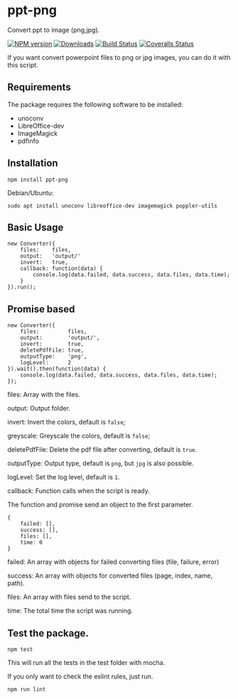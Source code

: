 # ppt-png
Convert ppt to image (png,jpg).

[![NPM version][npm-image]][npm-url] [![Downloads][downloads-image]][npm-stats] [![Build Status][travis-image]][travis-url] [![Coveralls Status][coveralls-image]][coveralls-url]

If you want convert powerpoint files to png or jpg images, you can do it with this script.

## Requirements

The package requires the following software to be installed:

* unoconv
* LibreOffice-dev
* ImageMagick
* pdfinfo

## Installation

    npm install ppt-png

Debian/Ubuntu:

    sudo apt install unoconv libreoffice-dev imagemagick poppler-utils


## Basic Usage

```
new Converter({
    files:    files,
    output:   'output/'
    invert:   true,
    callback: function(data) {
        console.log(data.failed, data.success, data.files, data.time);
    }
}).run();
```

## Promise based

```
new Converter({
    files:         files,
    output:        'output/',
    invert:        true,
    deletePdfFile: true,
    outputType:    'png',
    logLevel:      2
}).wait().then(function(data) {
    console.log(data.failed, data.success, data.files, data.time);
});
```


files: Array with the files.

output: Output folder.

invert: Invert the colors, default is `false`;

greyscale: Greyscale the colors, default is `false`;

deletePdfFile: Delete the pdf file after converting, default is `true`.

outputType: Output type, default is `png`, but `jpg` is also possible.

logLevel: Set the log level, default is `1`.

callback: Function calls when the script is ready.

The function and promise send an object to the first parameter.

```
{
    failed: [],
    success: [],
    files: [],
    time: 0
}
```

failed: An array with objects for failed converting files (file, failure, error)

success: An array with objects for converted files (page, index, name, path).

files: An array with files send to the script.

time: The total time the script was running.


## Test the package.

```
npm test
```

This will run all the tests in the test folder with mocha.

If you only want to check the eslint rules, just run.

```
npm run lint
```


[downloads-image]: https://img.shields.io/npm/dm/ppt-png.svg
[npm-url]: https://www.npmjs.com/package/ppt-png
[npm-image]: https://img.shields.io/npm/v/ppt-png.svg
[npm-stats]: https://npm-stat.com/charts.html?package=ppt-png
[travis-url]: https://travis-ci.org/w3nl/ppt-png
[travis-image]: https://img.shields.io/travis/w3nl/ppt-png/master.svg
[coveralls-url]: https://coveralls.io/r/w3nl/ppt-png
[coveralls-image]: https://img.shields.io/coveralls/w3nl/ppt-png/master.svg

